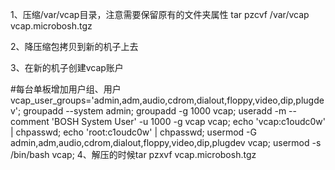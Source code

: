 1、压缩/var/vcap目录，注意需要保留原有的文件夹属性
tar pzcvf  /var/vcap vcap.microbosh.tgz

2、降压缩包拷贝到新的机子上去

3、在新的机子创建vcap账户

#每台单板增加用户组、用户
vcap_user_groups='admin,adm,audio,cdrom,dialout,floppy,video,dip,plugdev';
groupadd --system admin;
groupadd -g 1000 vcap;
useradd -m --comment 'BOSH System User' -u 1000 -g vcap vcap;
echo 'vcap:c1oudc0w' | chpasswd;
echo 'root:c1oudc0w' | chpasswd;
usermod -G admin,adm,audio,cdrom,dialout,floppy,video,dip,plugdev vcap;
usermod -s /bin/bash vcap;
4、解压的时候tar pzxvf vcap.microbosh.tgz
